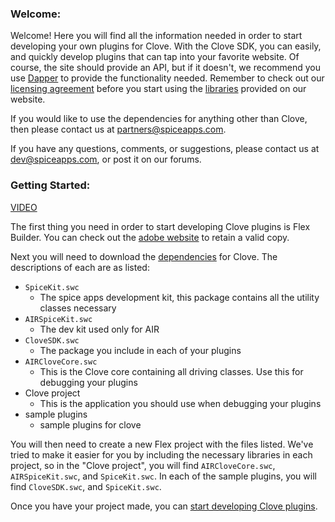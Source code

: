### Welcome:

Welcome! Here you will find all the information needed in order to start developing your own plugins for Clove. With the Clove SDK, you can easily, and quickly develop plugins that can tap into your favorite website. Of course, the site should provide an API, but if it doesn't, we recommend you use [Dapper](http://www.dapper.net/open/) to provide the functionality needed. Remember to check out our [licensing agreement](#) before you start using the [libraries](#) provided on our website.


If you would like to use the dependencies for anything other than Clove, then please contact us at <partners@spiceapps.com>.

If you have any questions, comments, or suggestions, please contact us at <dev@spiceapps.com>, or post it on our forums.


### Getting Started:

[VIDEO](#getting-started-video-1)

The first thing you need in order to start developing Clove plugins is Flex Builder. You can check out the [adobe website](#) to retain a valid copy.

Next you will need to download the [dependencies](#download-files) for Clove. The descriptions of each are as listed:

- `SpiceKit.swc`
    - The spice apps development kit, this package contains all the utility classes necessary
- `AIRSpiceKit.swc`  
    - The dev kit used only for AIR
- `CloveSDK.swc`
    - The package you include in each of your plugins
- `AIRCloveCore.swc`
    - This is the Clove core containing all driving classes. Use this for debugging your plugins
- Clove project
    - This is the application you should use when debugging your plugins
- sample plugins
    - sample plugins for clove

You will then need to create a new Flex project with the files listed. We've tried to make it easier for you by including the necessary libraries in each project, so in the "Clove project", you will find `AIRCloveCore.swc`, `AIRSpiceKit.swc`, and `SpiceKit.swc`. In each of the sample plugins, you will find `CloveSDK.swc`, and `SpiceKit.swc`.


Once you have your project made, you can [start developing Clove plugins](#getting-start-video-2).
